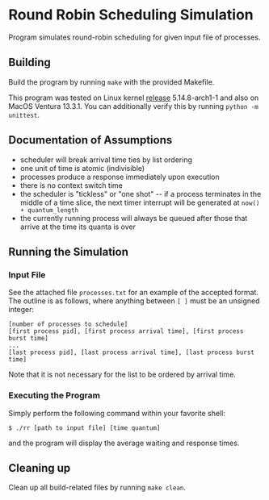# Round Robin Scheduling Simulation

Program simulates round-robin scheduling for given input file of processes.

## Building

Build the program by running `make` with the provided Makefile.

This program was tested on Linux kernel [release](https://kernel.org) 5.14.8-arch1-1 and also on MacOS Ventura 13.3.1. You can additionally verify this by running `python -m unittest`.

## Documentation of Assumptions

- scheduler will break arrival time ties by list ordering
- one unit of time is atomic (indivisible)
- processes produce a response immediately upon execution
- there is no context switch time
- the scheduler is "tickless" or "one shot" -- if a process terminates in the middle of a time slice, the next timer interrupt will be generated at `now() + quantum_length`
- the currently running process will always be queued after those that arrive at the time its quanta is over

## Running the Simulation

### Input File

See the attached file `processes.txt` for an example of the accepted format. The outline is as follows, where anything between `[ ]` must be an unsigned integer:

```
[number of processes to schedule]
[first process pid], [first process arrival time], [first process burst time]
...
[last process pid], [last process arrival time], [last process burst time]

```

Note that it is not necessary for the list to be ordered by arrival time.

### Executing the Program

Simply perform the following command within your favorite shell:

```
$ ./rr [path to input file] [time quantum]
```

and the program will display the average waiting and response times.

## Cleaning up

Clean up all build-related files by running `make clean`.
